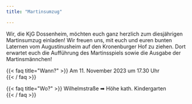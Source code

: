```yaml
---
title: "Martinsumzug"

---
```


Wir, die KjG Dossenheim, möchten euch ganz herzlich zum diesjährigen Martinsumzug einladen!
Wir freuen uns, mit euch und euren bunten Laternen vom Augustinusheim auf den Kronenburger Hof zu ziehen. 
Dort erwartet euch die Aufführung des Martinsspiels sowie die Ausgabe der Martinsmännchen!

{{< faq title="Wann?" >}}
Am 11. November 2023 um 17.30 Uhr  
{{< / faq >}}

{{< faq title="Wo?" >}}
Wilhelmstraße  ➡ Höhe kath. Kindergarten  
{{< / faq >}}